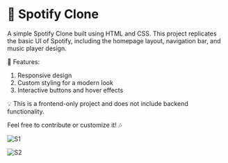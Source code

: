 # 🎵 Spotify Clone
A simple Spotify Clone built using HTML and CSS. This project replicates the basic UI of Spotify, including the homepage layout, navigation bar, and music player design.

🚀 Features:

1. Responsive design
2. Custom styling for a modern look
3. Interactive buttons and hover effects
   
💡 This is a frontend-only project and does not include backend functionality.

Feel free to contribute or customize it! 🎶

![S1](https://github.com/user-attachments/assets/b6fc980d-91ae-4553-a3a2-1fdbe0feb888)


![S2](https://github.com/user-attachments/assets/16854077-9c7c-437b-b704-8c4dd6e1e51e)

